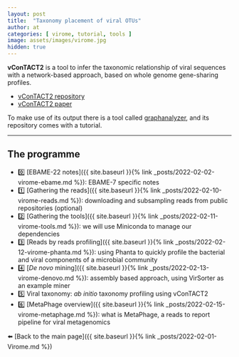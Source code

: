 ```yaml
---
layout: post
title:  "Taxonomy placement of viral OTUs"
author: at
categories: [ virome, tutorial, tools ]
image: assets/images/virome.jpg
hidden: true
---
```


**vConTACT2** is a tool to infer the taxonomic relationship of viral sequences with
a network-based approach, based on whole genome gene-sharing profiles.

* [vConTACT2 repository](https://bitbucket.org/MAVERICLab/vcontact2/wiki/Home)
* [vConTACT2 paper](https://pubmed.ncbi.nlm.nih.gov/31061483/)

To make use of its output there is a tool called [graphanalyzer](https://github.com/lazzarigioele/graphanalyzer),
and its repository comes with a tutorial.

---

## The programme

* :zero: [EBAME-22 notes]({{ site.baseurl }}{% link _posts/2022-02-02-virome-ebame.md %}): EBAME-7 specific notes
* :one: [Gathering the reads]({{ site.baseurl }}{% link _posts/2022-02-10-virome-reads.md %}):
  downloading and subsampling reads from public repositories (optional)
* :two: [Gathering the tools]({{ site.baseurl }}{% link _posts/2022-02-11-virome-tools.md %}):
  we will use Miniconda to manage our dependencies
* :three: [Reads by reads profiling]({{ site.baseurl }}{% link _posts/2022-02-12-virome-phanta.md %}):
  using Phanta to quickly profile the bacterial and viral components of a microbial community
* :four:  [_De novo_ mining]({{ site.baseurl }}{% link _posts/2022-02-13-virome-denovo.md %}):
  assembly based approach, using VirSorter as an example miner
* :five:  Viral taxonomy:
  *ab initio* taxonomy profiling using vConTACT2
* :six:  [MetaPhage overview]({{ site.baseurl }}{% link _posts/2022-02-15-virome-metaphage.md %}):
  what is MetaPhage, a reads to report pipeline for viral metagenomics

:arrow_left: [Back to the main page]({{ site.baseurl }}{% link _posts/2022-02-01-Virome.md %})
